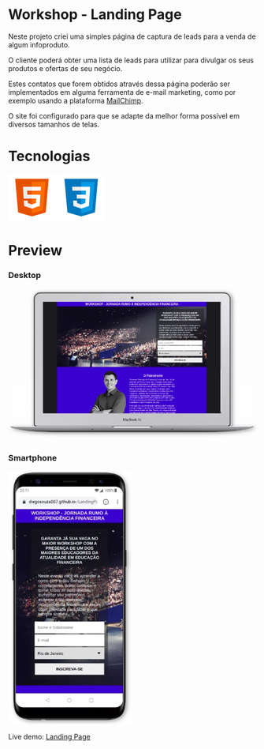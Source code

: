 # Workshop - Landing Page

Neste projeto criei uma simples página de captura de leads para a venda de algum infoproduto.

O cliente poderá obter uma lista de leads para utilizar para divulgar os seus produtos e ofertas de seu negócio.

Estes contatos que forem obtidos através dessa página poderão ser implementados em alguma ferramenta de e-mail marketing, como por exemplo usando a plataforma <a href="https://mailchimp.com/">MailChimp</a>.

O site foi configurado para que se adapte da melhor forma possível em diversos tamanhos de telas.

# Tecnologias

<p float="left">
  <img src="./assets/img/icons-html-5.svg" alt="HTML">
  <img src="./assets/img/icons-css3.svg" alt="CSS">
</p>

# Preview

### Desktop

<img src="./assets/img/preview-desktop.webp" width="600px">

### Smartphone

<img src="./assets/img/preview-phone.webp" width="250px">

Live demo: <a href="https://diegosouza007.github.io/LandingPage/">Landing Page</a>
